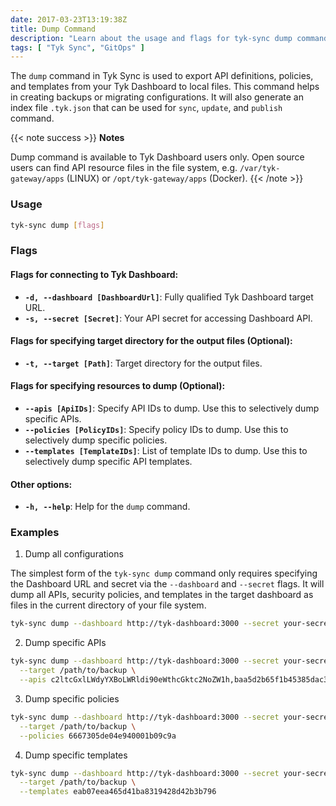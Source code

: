 ```yaml
---
date: 2017-03-23T13:19:38Z
title: Dump Command
description: "Learn about the usage and flags for tyk-sync dump command"
tags: [ "Tyk Sync", "GitOps" ]
---
```


The `dump` command in Tyk Sync is used to export API definitions, policies, and templates from your Tyk Dashboard to local files. This command helps in creating backups or migrating configurations. It will also generate an index file `.tyk.json` that can be used for `sync`, `update`, and `publish` command.

{{< note success >}}
**Notes**

Dump command is available to Tyk Dashboard users only. Open source users can find API resource files in the file system, e.g. `/var/tyk-gateway/apps` (LINUX) or `/opt/tyk-gateway/apps` (Docker).
{{< /note >}}

### Usage

```bash
tyk-sync dump [flags]
```

### Flags
#### Flags for connecting to Tyk Dashboard:
* **`-d, --dashboard [DashboardUrl]`**: Fully qualified Tyk Dashboard target URL.
* **`-s, --secret [Secret]`**: Your API secret for accessing Dashboard API.

#### Flags for specifying target directory for the output files (Optional):
* **`-t, --target [Path]`**: Target directory for the output files.

#### Flags for specifying resources to dump (Optional):
* **`--apis [ApiIDs]`**: Specify API IDs to dump. Use this to selectively dump specific APIs.
* **`--policies [PolicyIDs]`**: Specify policy IDs to dump. Use this to selectively dump specific policies.
* **`--templates [TemplateIDs]`**: List of template IDs to dump. Use this to selectively dump specific API templates.

#### Other options:
* **`-h, --help`**: Help for the `dump` command.

### Examples
1. Dump all configurations

The simplest form of the `tyk-sync dump` command only requires specifying the Dashboard URL and secret via the `--dashboard` and `--secret` flags. It will dump all APIs, security policies, and templates in the target dashboard as files in the current directory of your file system.

```bash
tyk-sync dump --dashboard http://tyk-dashboard:3000 --secret your-secret
```

2. Dump specific APIs

```bash
tyk-sync dump --dashboard http://tyk-dashboard:3000 --secret your-secret \
  --target /path/to/backup \
  --apis c2ltcGxlLWdyYXBoLWRldi90eWthcGktc2NoZW1h,baa5d2b65f1b45385dac3aeb658fa04c
```

3. Dump specific policies

```bash
tyk-sync dump --dashboard http://tyk-dashboard:3000 --secret your-secret \
  --target /path/to/backup \
  --policies 6667305de04e940001b09c9a
```

4. Dump specific templates

```bash
tyk-sync dump --dashboard http://tyk-dashboard:3000 --secret your-secret \
  --target /path/to/backup \
  --templates eab07eea465d41ba8319428d42b3b796
```